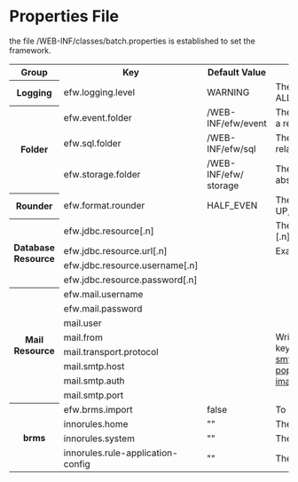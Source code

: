<H1>Properties File</H1>
the file /WEB-INF/classes/batch.properties is established to set the framework.
<table>
<tr>
	<th>Group</th>
	<th>Key</th>
	<th>Default Value</th>
	<th>Description</th>
</tr>
<tr>
	<th>Logging</th>
	<td>efw.logging.level</td>
	<td>WARNING</td>
	<td>The output level of efw log. ALL,FINEST,FINER,FINE,CONFIG,INFO,WARNING,SEVERE,OFF</td>
</tr>
<tr>
	<th rowspan=3>Folder</th>
	<td>efw.event.folder</td>
	<td>/WEB-INF/efw/event</td>
	<td>The folder for web application events program. It can be set in a relative or absolute path of the web application.</td>
</tr>
<tr>
	<td>efw.sql.folder</td>
	<td>/WEB-INF/efw/sql</td>
	<td>The folder for web application outside sql. It can be set in a relative or absolute path of the web application.</td>
</tr>
<tr>
	<td>efw.storage.folder</td>
	<td>/WEB-INF/efw/<br>storage</td>
	<td>The folder for Web application IO. It can be set in a relative or absolute path of the web application.</td>
</tr>

<tr>
	<th>Rounder</th>
	<td>efw.format.rounder</td>
	<td>HALF_EVEN</td>
	<td>The default rounder for format method. UP,DOWN,CEILING,FLOOR,HALF_UP,HALF_DOWN,HALF_EVEN</td>
</tr>

<tr>
	<th rowspan=4>Database Resource</th>
	<td>efw.jdbc.resource[.n]</td>
	<td></td>
	<td>The default jdbc resource name. You can define multi by add [.n] . Example: jdbc/efw</td>
</tr>
<tr>
	<td>efw.jdbc.resource.url[.n]</td>
	<td></td>
	<td>Example: jdbc:postgresql://127.0.0.1:5432/efwSample</td>
</tr>
<tr>
	<td>efw.jdbc.resource.username[.n]</td>
	<td></td>
	<td></td>
</tr>
<tr>
	<td>efw.jdbc.resource.password[.n]</td>
	<td></td>
	<td></td>
</tr>

<tr>
	<th rowspan=8>Mail Resource</th>
	<td>efw.mail.username</td>
	<td></td>
	<td></td>
</tr>
<tr>
	<td>efw.mail.password</td>
	<td></td>
	<td></td>
</tr>
<tr>
	<td>mail.user</td>
	<td></td>
	<td rowspan=6>Write the JavaMail properties here. If you need other property keys, see the following URLs.<br>
<a href="https://javaee.github.io/javamail/docs/api/com/sun/mail/smtp/package-summary.html">smtp api</a><br>
<a href="https://javaee.github.io/javamail/docs/api/com/sun/mail/pop3/package-summary.html">pop3 api</a><br>
<a href="https://javaee.github.io/javamail/docs/api/com/sun/mail/imap/package-summary.html">imap api</a><br>
</td>
</tr>
<tr>
	<td>mail.from</td>
	<td></td>
</tr>
<tr>
	<td>mail.transport.protocol</td>
	<td></td>
</tr>
<tr>
	<td>mail.smtp.host</td>
	<td></td>
</tr>
<tr>
	<td>mail.smtp.auth</td>
	<td></td>
</tr>
<tr>
	<td>mail.smtp.port</td>
	<td></td>
</tr>

<tr>
	<th rowspan=4>brms</th>
	<td>efw.brms.import</td>
	<td>false</td>
	<td>To import innorules or not.</td>
</tr>
<tr>
	<td>innorules.home</td>
	<td>""</td>
	<td>The home folder for innorules.</td>
</tr>
<tr>
	<td>innorules.system</td>
	<td>""</td>
	<td>The system id for innorules.</td>
</tr>
<tr>
	<td>innorules.rule-application-config</td>
	<td>""</td>
	<td>The application id for innorules.</td>
</tr>

</table>
</DL></DD>
